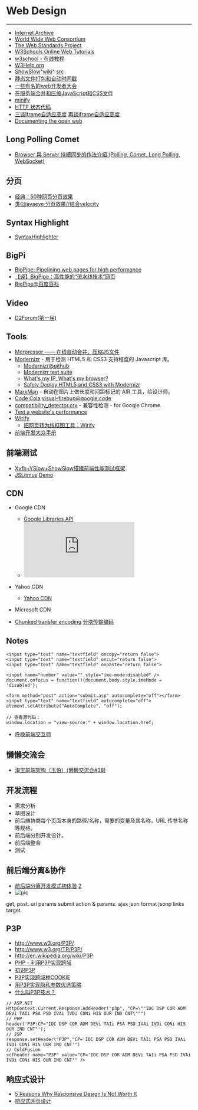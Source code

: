
# Web Design

----

* [Internet Archive](http://archive.org/)
* [World Wide Web Consortium](http://www.w3.org/)
* [The Web Standards Project](http://www.webstandards.org/)
* [W3Schools Online Web Tutorials](http://www.w3schools.com/)
* [w3school - 在线教程](http://www.w3school.com.cn)
* [W3Help.org](http://www.w3help.org/zh-cn/)
* [ShowSlow](http://www.showslow.com/)^[wiki](http://www.showslow.org/)^ [src](http://code.google.com/p/showslow/)
* [静态文件打包和自动时间戳](http://www.ericstory.me/2010/01/%E9%9D%99%E6%80%81%E6%96%87%E4%BB%B6%E6%89%93%E5%8C%85%E5%92%8C%E8%87%AA%E5%8A%A8%E6%97%B6%E9%97%B4%E6%88%B3/)
* [一些有名的web开发者大会](http://www.tu321.com/index.php/2010/05/%E4%B8%80%E4%BA%9B%E6%9C%89%E5%90%8D%E7%9A%84web%E5%BC%80%E5%8F%91%E8%80%85%E5%A4%A7%E4%BC%9A/)
* [在服务端合并和压缩JavaScript和CSS文件](http://dancewithnet.com/2010/06/08/minify-js-and-css-files-in-server/)
* [minify](http://code.google.com/p/minify/)
* [HTTP 状态代码](http://www.google.com/support/webmasters/bin/answer.py?hl=cn&answer=40132)
* [三谈Iframe自适应高度](http://ued.koubei.com/?p=1217) [再谈iframe自适应高度](http://ued.koubei.com/?p=243)
* [Documenting the open web](http://code.google.com/p/doctype/)

## Long Polling Comet

* [Browser 與 Server 持續同步的作法介紹 (Polling, Comet, Long Polling, WebSocket)](http://www.josephj.com/entry.php?id=358)

## 分页

* [经典：50种网页分页效果](http://www.admin5.com/article/20081228/123459.shtml)
* [类似javaeye 分页效果//结合velocity](http://fivipwu.javaeye.com/blog/202480)

## Syntax Highlight

* [SyntaxHighlighter](http://alexgorbatchev.com/SyntaxHighlighter/)


## BigPi

* [BigPipe: Pipelining web pages for high performance](http://www.facebook.com/notes/facebook-engineering/bigpipe-pipelining-web-pages-for-high-performance/389414033919)
* [【译】BigPipe：高性能的“流水线技术”网页](http://isd.tencent.com/?p=2419)
* [BigPipe@百度百科](http://baike.baidu.com/view/4601904.htm)

## Video

* [D2Forum(第一届)](http://www.tudou.com/playlist/D2Forum/)

## Tools

* [Merpressor —— 在线自动合并、压缩JS文件](http://code.google.com/p/merpressor/)
* [Modernizr](http://www.modernizr.com/) - 用于检测 HTML5 和 CSS3 支持程度的 Javascript 库。
    * [Modernizr@github](http://github.com/Modernizr/Modernizr)
    * [Modernizr test suite](http://modernizr.github.com/Modernizr/)
    * [What's my IP, What's my browser?](http://www.findmebyip.com/)
    * [Safely Deploy HTML5 and CSS3 with Modernizr](http://aiminstitute.org/blog/2010/07/safely-deploy-html5-and-css3-with-modernizr/)
* [MarkMan](http://www.getmarkman.com/) - 自动在图片上做长度和间距标记的 AIR 工具，给设计师。
* [Code Cola](http://www.zhouqicf.com/code-cola)
    [visual-firebug@google.code](http://code.google.com/p/visual-firebug/)
* [compatibility_detector.crx](http://wiki.ued.taobao.net/doku.php?id=group:f2e:tools) - 兼容性检测 - for Google Chrome.
* [Test a website's performance](http://www.webpagetest.org/)
* [Wirify](http://www.wirify.com/)
    * [把网页转为线框图工具：Wirify](http://www.lidalu.com/post/621.html)
* [前端开发大众手册](http://www.xilo.cn/blog/2009/03/09/236)

## 前端测试

* [Xvfb+YSlow+ShowSlow搭建前端性能测试框架](http://ued.taobao.com/blog/2010/07/07/xvfb_yslow_showslow-2/)
* [JSLitmus](http://broofa.com/Tools/JSLitmus/)
    [Demo](http://broofa.com/Tools/JSLitmus/demo_test.html)

## CDN

* Google CDN
    * [Google Libraries API](http://code.google.com/apis/libraries/)
    * ![pic](http://ajax.googleapis.com/ajax/libs/jquery/1.3.2/jquery.min.js)
* Yahoo CDN
    * [Yahoo CDN](http://yui.yahooapis.com/)
* Microsoft CDN

* [Chunked transfer encoding](http://en.wikipedia.org/wiki/Chunked_transfer_encoding)
    [分块传输编码](http://zh.wikipedia.org/wiki/%E5%88%86%E5%9D%97%E4%BC%A0%E8%BE%93%E7%BC%96%E7%A0%81)

## Notes

```
<input type="text" name="textfield" oncopy="return false">
<input type="text" name="textfield" oncut="return false">
<input type="text" name="textfield" onpaste="return false">

<input name="number" value="" style="ime-mode:disabled" />
document.onfocus = function(){document.body.style.imeMode = 'disabled'};

<form method="post" action="submit.asp" autocomplete="off"></form>
<input type="text" name="textfield" autocomplete="off">
element.setAttribute("AutoComplete", "off");

// 查看源代码：
window.location = "view-source:" + window.location.href;
```

* [呼唤前端交互师](http://lifesinger.org/blog/2009/05/need-f2e-interaction-designer/)

## 懒懒交流会

* [淘宝前端架构（玉伯）(懒懒交流会#38)](http://www.slideshare.net/taobaoued/ss-3432715)


## 开发流程

* 需求分析
* 草图设计
* 前后端协商每个页面本身的路径/名称，需要的变量及其名称，URL 传参名称等规格。
* 前后端分别开发设计。
* 前后端整合
* 测试

## 前后端分离&协作

* [前后端分离开发模式初体验](http://www.ioldfish.cn/?p=291)
    [2](http://ued.alipay.com/wd/2009/06/21/develope-pattern-of-front-back-separate/)
* ![pic](http://www.mindmeister.com/59229462/js-http-jslover-com)

get, post.
url
params
submit action & params.
ajax
json format
jsonp
links target

## P3P

* http://www.w3.org/P3P/
* http://www.w3.org/TR/P3P/
* http://en.wikipedia.org/wiki/P3P
* [PHP - 利用P3P实现跨域](http://sjolzy.cn/PHP-Using-P3P-to-achieve-cross-domain.html)
* [初识P3P](http://ipneter.blog.51cto.com/341177/150968)
* [P3P实现跨域种COOKIE](http://blog.sina.com.cn/s/blog_4f9fc6e10100qbcu.html)
* [用P3P实现隐私参数优选策略](http://hi.baidu.com/christine_lee/blog/item/3b9cd838ccb8f3fab311c7a1.html)
* [什么叫P3P技术？](http://zhidao.baidu.com/question/320146054.html?seed=0)

```
// ASP.NET
HttpContext.Current.Response.AddHeader("p3p", "CP=\""IDC DSP COR ADM DEVi TAIi PSA PSD IVAi IVDi CONi HIS OUR IND CNT\""")
// PHP
header('P3P:CP="IDC DSP COR ADM DEVi TAIi PSA PSD IVAi IVDi CONi HIS OUR IND CNT"');
// JSP
response.setHeader("P3P","CP='IDC DSP COR ADM DEVi TAIi PSA PSD IVAi IVDi CONi HIS OUR IND CNT'")
// ColdFusion
<cfheader name="P3P" value="CP='IDC DSP COR ADM DEVi TAIi PSA PSD IVAi IVDi CONi HIS OUR IND CNT'" />
```

## 响应式设计

* [5 Reasons Why Responsive Design Is Not Worth It](https://managewp.com/5-reasons-why-responsive-design-is-not-worth-it)
* [响应式网页设计](http://isux.tencent.com/responsive-web-design.html)
